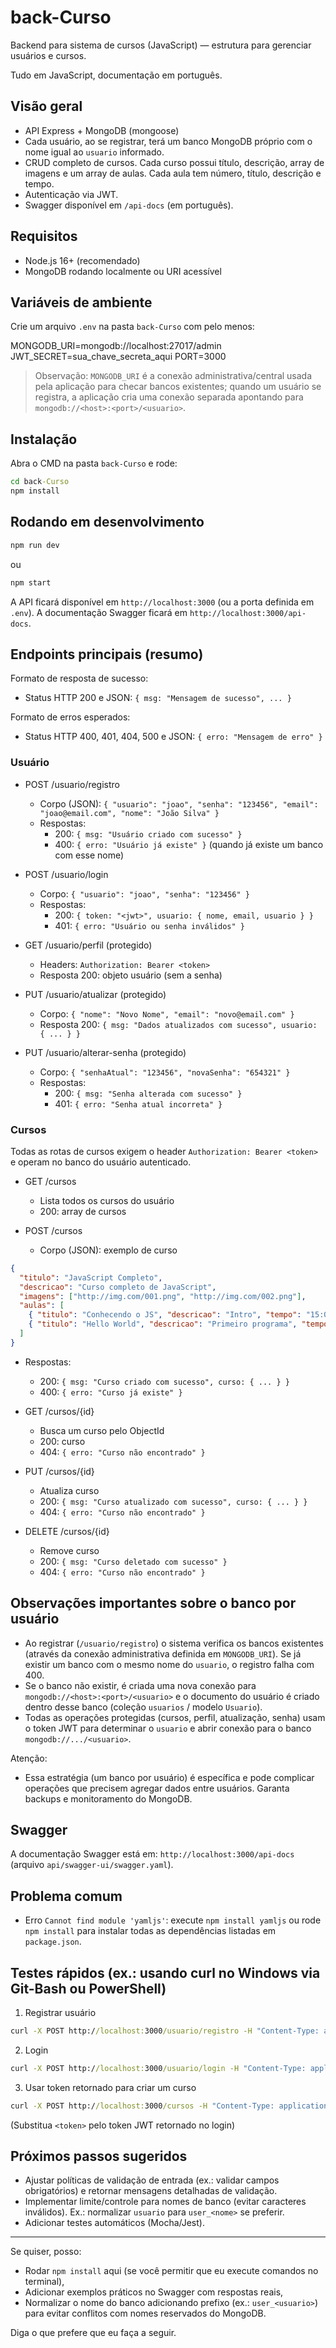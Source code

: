 # back-Curso

Backend para sistema de cursos (JavaScript) — estrutura para gerenciar usuários e cursos.

Tudo em JavaScript, documentação em português.

## Visão geral

- API Express + MongoDB (mongoose)
- Cada usuário, ao se registrar, terá um banco MongoDB próprio com o nome igual ao `usuario` informado.
- CRUD completo de cursos. Cada curso possui título, descrição, array de imagens e um array de aulas. Cada aula tem número, título, descrição e tempo.
- Autenticação via JWT.
- Swagger disponível em `/api-docs` (em português).

## Requisitos

- Node.js 16+ (recomendado)
- MongoDB rodando localmente ou URI acessível

## Variáveis de ambiente

Crie um arquivo `.env` na pasta `back-Curso` com pelo menos:

MONGODB_URI=mongodb://localhost:27017/admin
JWT_SECRET=sua_chave_secreta_aqui
PORT=3000

> Observação: `MONGODB_URI` é a conexão administrativa/central usada pela aplicação para checar bancos existentes; quando um usuário se registra, a aplicação cria uma conexão separada apontando para `mongodb://<host>:<port>/<usuario>`.

## Instalação

Abra o CMD na pasta `back-Curso` e rode:

```bat
cd back-Curso
npm install
```

## Rodando em desenvolvimento

```bat
npm run dev
```

ou

```bat
npm start
```

A API ficará disponível em `http://localhost:3000` (ou a porta definida em `.env`). A documentação Swagger ficará em `http://localhost:3000/api-docs`.

## Endpoints principais (resumo)

Formato de resposta de sucesso:
- Status HTTP 200 e JSON: `{ msg: "Mensagem de sucesso", ... }`

Formato de erros esperados:
- Status HTTP 400, 401, 404, 500 e JSON: `{ erro: "Mensagem de erro" }`

### Usuário

- POST /usuario/registro
  - Corpo (JSON): `{ "usuario": "joao", "senha": "123456", "email": "joao@email.com", "nome": "João Silva" }`
  - Respostas:
    - 200: `{ msg: "Usuário criado com sucesso" }`
    - 400: `{ erro: "Usuário já existe" }` (quando já existe um banco com esse nome)

- POST /usuario/login
  - Corpo: `{ "usuario": "joao", "senha": "123456" }`
  - Respostas:
    - 200: `{ token: "<jwt>", usuario: { nome, email, usuario } }`
    - 401: `{ erro: "Usuário ou senha inválidos" }`

- GET /usuario/perfil (protegido)
  - Headers: `Authorization: Bearer <token>`
  - Resposta 200: objeto usuário (sem a senha)

- PUT /usuario/atualizar (protegido)
  - Corpo: `{ "nome": "Novo Nome", "email": "novo@email.com" }`
  - Resposta 200: `{ msg: "Dados atualizados com sucesso", usuario: { ... } }`

- PUT /usuario/alterar-senha (protegido)
  - Corpo: `{ "senhaAtual": "123456", "novaSenha": "654321" }`
  - Respostas:
    - 200: `{ msg: "Senha alterada com sucesso" }`
    - 401: `{ erro: "Senha atual incorreta" }`

### Cursos
Todas as rotas de cursos exigem o header `Authorization: Bearer <token>` e operam no banco do usuário autenticado.

- GET /cursos
  - Lista todos os cursos do usuário
  - 200: array de cursos

- POST /cursos
  - Corpo (JSON): exemplo de curso

```json
{
  "titulo": "JavaScript Completo",
  "descricao": "Curso completo de JavaScript",
  "imagens": ["http://img.com/001.png", "http://img.com/002.png"],
  "aulas": [
    { "titulo": "Conhecendo o JS", "descricao": "Intro", "tempo": "15:00" },
    { "titulo": "Hello World", "descricao": "Primeiro programa", "tempo": "10:00" }
  ]
}
```

  - Respostas:
    - 200: `{ msg: "Curso criado com sucesso", curso: { ... } }`
    - 400: `{ erro: "Curso já existe" }`

- GET /cursos/{id}
  - Busca um curso pelo ObjectId
  - 200: curso
  - 404: `{ erro: "Curso não encontrado" }`

- PUT /cursos/{id}
  - Atualiza curso
  - 200: `{ msg: "Curso atualizado com sucesso", curso: { ... } }`
  - 404: `{ erro: "Curso não encontrado" }`

- DELETE /cursos/{id}
  - Remove curso
  - 200: `{ msg: "Curso deletado com sucesso" }`
  - 404: `{ erro: "Curso não encontrado" }`

## Observações importantes sobre o banco por usuário

- Ao registrar (`/usuario/registro`) o sistema verifica os bancos existentes (através da conexão administrativa definida em `MONGODB_URI`). Se já existir um banco com o mesmo nome do `usuario`, o registro falha com 400.
- Se o banco não existir, é criada uma nova conexão para `mongodb://<host>:<port>/<usuario>` e o documento do usuário é criado dentro desse banco (coleção `usuarios` / modelo `Usuario`).
- Todas as operações protegidas (cursos, perfil, atualização, senha) usam o token JWT para determinar o `usuario` e abrir conexão para o banco `mongodb://.../<usuario>`.

Atenção:
- Essa estratégia (um banco por usuário) é específica e pode complicar operações que precisem agregar dados entre usuários. Garanta backups e monitoramento do MongoDB.

## Swagger

A documentação Swagger está em: `http://localhost:3000/api-docs` (arquivo `api/swagger-ui/swagger.yaml`).

## Problema comum

- Erro `Cannot find module 'yamljs'`: execute `npm install yamljs` ou rode `npm install` para instalar todas as dependências listadas em `package.json`.

## Testes rápidos (ex.: usando curl no Windows via Git-Bash ou PowerShell)

1) Registrar usuário

```bat
curl -X POST http://localhost:3000/usuario/registro -H "Content-Type: application/json" -d "{\"usuario\":\"joao\",\"senha\":\"123456\",\"email\":\"joao@email.com\",\"nome\":\"João Silva\"}"
```

2) Login

```bat
curl -X POST http://localhost:3000/usuario/login -H "Content-Type: application/json" -d "{\"usuario\":\"joao\",\"senha\":\"123456\"}"
```

3) Usar token retornado para criar um curso

```bat
curl -X POST http://localhost:3000/cursos -H "Content-Type: application/json" -H "Authorization: Bearer <token>" -d "{ ...curso... }"
```

(Substitua `<token>` pelo token JWT retornado no login)

## Próximos passos sugeridos

- Ajustar políticas de validação de entrada (ex.: validar campos obrigatórios) e retornar mensagens detalhadas de validação.
- Implementar limite/controle para nomes de banco (evitar caracteres inválidos). Ex.: normalizar `usuario` para `user_<nome>` se preferir.
- Adicionar testes automáticos (Mocha/Jest).

---

Se quiser, posso:
- Rodar `npm install` aqui (se você permitir que eu execute comandos no terminal),
- Adicionar exemplos práticos no Swagger com respostas reais,
- Normalizar o nome do banco adicionando prefixo (ex.: `user_<usuario>`) para evitar conflitos com nomes reservados do MongoDB.

Diga o que prefere que eu faça a seguir.